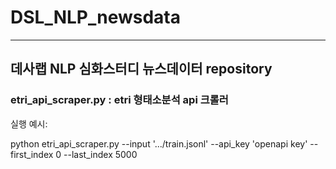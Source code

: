 # DSL_NLP_newsdata
___
## 데사랩 NLP 심화스터디 뉴스데이터 repository
### etri_api_scraper.py : etri 형태소분석 api 크롤러

실행 예시:

  python etri_api_scraper.py --input '.../train.jsonl' --api_key 'openapi key' --first_index 0 --last_index 5000
